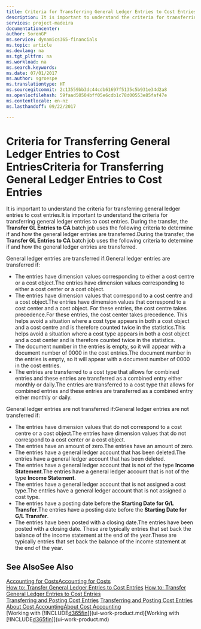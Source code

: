 ```yaml
---
title: Criteria for Transferring General Ledger Entries to Cost Entries | Microsoft Docs
description: It is important to understand the criteria for transferring general ledger entries to cost entries. During the transfer, the **Transfer GL Entries to CA** batch job uses the following criteria to determine if and how the general ledger entries are transferred.
services: project-madeira
documentationcenter: 
author: SorenGP
ms.service: dynamics365-financials
ms.topic: article
ms.devlang: na
ms.tgt_pltfrm: na
ms.workload: na
ms.search.keywords: 
ms.date: 07/01/2017
ms.author: sgroespe
ms.translationtype: HT
ms.sourcegitcommit: 2c13559bb3dc44cdb61697f5135c5b931e34d2a8
ms.openlocfilehash: 59faad50504bff05e6cdb1c78d00553e85faf47e
ms.contentlocale: en-nz
ms.lasthandoff: 09/22/2017

---
```

# <a name="criteria-for-transferring-general-ledger-entries-to-cost-entries"></a><span data-ttu-id="fea6d-104">Criteria for Transferring General Ledger Entries to Cost Entries</span><span class="sxs-lookup"><span data-stu-id="fea6d-104">Criteria for Transferring General Ledger Entries to Cost Entries</span></span>
<span data-ttu-id="fea6d-105">It is important to understand the criteria for transferring general ledger entries to cost entries.</span><span class="sxs-lookup"><span data-stu-id="fea6d-105">It is important to understand the criteria for transferring general ledger entries to cost entries.</span></span> <span data-ttu-id="fea6d-106">During the transfer, the **Transfer GL Entries to CA** batch job uses the following criteria to determine if and how the general ledger entries are transferred.</span><span class="sxs-lookup"><span data-stu-id="fea6d-106">During the transfer, the **Transfer GL Entries to CA** batch job uses the following criteria to determine if and how the general ledger entries are transferred.</span></span>  

<span data-ttu-id="fea6d-107">General ledger entries are transferred if:</span><span class="sxs-lookup"><span data-stu-id="fea6d-107">General ledger entries are transferred if:</span></span>  

-   <span data-ttu-id="fea6d-108">The entries have dimension values corresponding to either a cost centre or a cost object.</span><span class="sxs-lookup"><span data-stu-id="fea6d-108">The entries have dimension values corresponding to either a cost center or a cost object.</span></span>  
-   <span data-ttu-id="fea6d-109">The entries have dimension values that correspond to a cost centre and a cost object.</span><span class="sxs-lookup"><span data-stu-id="fea6d-109">The entries have dimension values that correspond to a cost center and a cost object.</span></span> <span data-ttu-id="fea6d-110">For these entries, the cost centre takes precedence.</span><span class="sxs-lookup"><span data-stu-id="fea6d-110">For these entries, the cost center takes precedence.</span></span> <span data-ttu-id="fea6d-111">This helps avoid a situation where a cost type appears in both a cost object and a cost centre and is therefore counted twice in the statistics.</span><span class="sxs-lookup"><span data-stu-id="fea6d-111">This helps avoid a situation where a cost type appears in both a cost object and a cost center and is therefore counted twice in the statistics.</span></span>  
-   <span data-ttu-id="fea6d-112">The document number in the entries is empty, so it will appear with a document number of 0000 in the cost entries.</span><span class="sxs-lookup"><span data-stu-id="fea6d-112">The document number in the entries is empty, so it will appear with a document number of 0000 in the cost entries.</span></span>  
-   <span data-ttu-id="fea6d-113">The entries are transferred to a cost type that allows for combined entries and these entries are transferred as a combined entry either monthly or daily.</span><span class="sxs-lookup"><span data-stu-id="fea6d-113">The entries are transferred to a cost type that allows for combined entries and these entries are transferred as a combined entry either monthly or daily.</span></span>  

<span data-ttu-id="fea6d-114">General ledger entries are not transferred if:</span><span class="sxs-lookup"><span data-stu-id="fea6d-114">General ledger entries are not transferred if:</span></span>  

-   <span data-ttu-id="fea6d-115">The entries have dimension values that do not correspond to a cost centre or a cost object.</span><span class="sxs-lookup"><span data-stu-id="fea6d-115">The entries have dimension values that do not correspond to a cost center or a cost object.</span></span>  
-   <span data-ttu-id="fea6d-116">The entries have an amount of zero.</span><span class="sxs-lookup"><span data-stu-id="fea6d-116">The entries have an amount of zero.</span></span>  
-   <span data-ttu-id="fea6d-117">The entries have a general ledger account that has been deleted.</span><span class="sxs-lookup"><span data-stu-id="fea6d-117">The entries have a general ledger account that has been deleted.</span></span>  
-   <span data-ttu-id="fea6d-118">The entries have a general ledger account that is not of the type **Income Statement**.</span><span class="sxs-lookup"><span data-stu-id="fea6d-118">The entries have a general ledger account that is not of the type **Income Statement**.</span></span>  
-   <span data-ttu-id="fea6d-119">The entries have a general ledger account that is not assigned a cost type.</span><span class="sxs-lookup"><span data-stu-id="fea6d-119">The entries have a general ledger account that is not assigned a cost type.</span></span>  
-   <span data-ttu-id="fea6d-120">The entries have a posting date before the **Starting Date for G/L Transfer**.</span><span class="sxs-lookup"><span data-stu-id="fea6d-120">The entries have a posting date before the **Starting Date for G/L Transfer**.</span></span>  
-   <span data-ttu-id="fea6d-121">The entries have been posted with a closing date.</span><span class="sxs-lookup"><span data-stu-id="fea6d-121">The entries have been posted with a closing date.</span></span> <span data-ttu-id="fea6d-122">These are typically entries that set back the balance of the income statement at the end of the year.</span><span class="sxs-lookup"><span data-stu-id="fea6d-122">These are typically entries that set back the balance of the income statement at the end of the year.</span></span>  

## <a name="see-also"></a><span data-ttu-id="fea6d-123">See Also</span><span class="sxs-lookup"><span data-stu-id="fea6d-123">See Also</span></span>  
[<span data-ttu-id="fea6d-124">Accounting for Costs</span><span class="sxs-lookup"><span data-stu-id="fea6d-124">Accounting for Costs</span></span>](finance-manage-cost-accounting.md)  
 <span data-ttu-id="fea6d-125">[How to: Transfer General Ledger Entries to Cost Entries](finance-how-to-transfer-general-ledger-entries-to-cost-entries.md) </span><span class="sxs-lookup"><span data-stu-id="fea6d-125">[How to: Transfer General Ledger Entries to Cost Entries](finance-how-to-transfer-general-ledger-entries-to-cost-entries.md) </span></span>  
 <span data-ttu-id="fea6d-126">[Transferring and Posting Cost Entries](finance-transfer-and-post-cost-entries.md) </span><span class="sxs-lookup"><span data-stu-id="fea6d-126">[Transferring and Posting Cost Entries](finance-transfer-and-post-cost-entries.md) </span></span>  
 [<span data-ttu-id="fea6d-127">About Cost Accounting</span><span class="sxs-lookup"><span data-stu-id="fea6d-127">About Cost Accounting</span></span>](finance-about-cost-accounting.md)  
 <span data-ttu-id="fea6d-128">[Working with [!INCLUDE[d365fin](includes/d365fin_md.md)]](ui-work-product.md)</span><span class="sxs-lookup"><span data-stu-id="fea6d-128">[Working with [!INCLUDE[d365fin](includes/d365fin_md.md)]](ui-work-product.md)</span></span>

